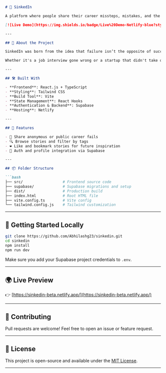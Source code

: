 ````markdown
# 🌊 SinkedIn

A platform where people share their career missteps, mistakes, and the lessons they’ve learned — because real stories of failure are often more powerful than polished success stories.

[![Live Demo](https://img.shields.io/badge/Live%20Demo-Netlify-blue?style=flat-square&logo=netlify)](https://sinkedin-beta.netlify.app/)

---

## 🚀 About the Project

SinkedIn was born from the idea that failure isn’t the opposite of success — it’s a vital part of it. Unlike traditional platforms that highlight only achievements, SinkedIn encourages users to embrace vulnerability and reflect on their professional low points so others can learn and grow.

Whether it's a job interview gone wrong or a startup that didn't take off, this space gives a voice to the stories no one usually talks about.

---

## 🛠️ Built With

- **Frontend**: React.js + TypeScript
- **Styling**: Tailwind CSS
- **Build Tool**: Vite
- **State Management**: React Hooks
- **Authentication & Backend**: Supabase
- **Hosting**: Netlify

---

## 🧠 Features

- 🧾 Share anonymous or public career fails
- 🔍 Browse stories and filter by tags
- ❤️ Like and bookmark stories for future inspiration
- 🪪 Auth and profile integration via Supabase

---

## 📦 Folder Structure

```bash
├── src/                  # Frontend source code
├── supabase/             # Supabase migrations and setup
├── dist/                 # Production build
├── index.html            # Root HTML file
├── vite.config.ts        # Vite config
└── tailwind.config.js    # Tailwind customization
````

---

## 📌 Getting Started Locally

```bash
git clone https://github.com/Abhilashg23/sinkedin.git
cd sinkedin
npm install
npm run dev
```

Make sure you add your Supabase project credentials to `.env`.

---

## 🌍 Live Preview

👉 [https://sinkedin-beta.netlify.app/](https://sinkedin-beta.netlify.app/)

---

## 🤝 Contributing

Pull requests are welcome! Feel free to open an issue or feature request.

---

## 📄 License

This project is open-source and available under the [MIT License](LICENSE).

---

